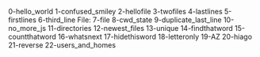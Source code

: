 0-hello_world
1-confused_smiley
2-hellofile
3-twofiles
4-lastlines
5-firstlines
6-third_line
File: 7-file
8-cwd_state
9-duplicate_last_line
10-no_more_js
11-directories
12-newest_files
13-unique
14-findthatword
15-countthatword
16-whatsnext
17-hidethisword
18-letteronly
19-AZ
20-hiago
21-reverse
22-users_and_homes
